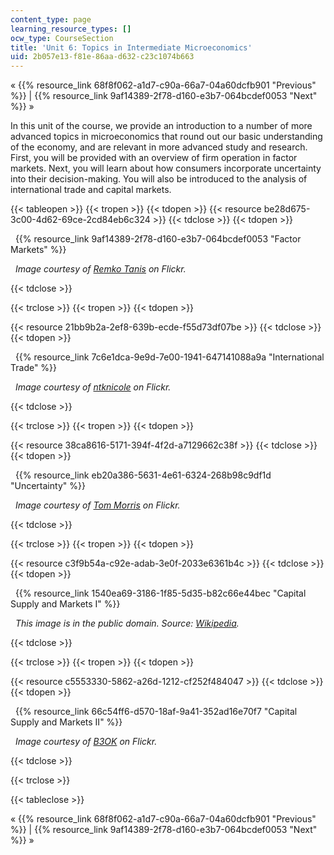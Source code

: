 ```yaml
---
content_type: page
learning_resource_types: []
ocw_type: CourseSection
title: 'Unit 6: Topics in Intermediate Microeconomics'
uid: 2b057e13-f81e-86aa-d632-c23c1074b663
---
```


« {{% resource_link 68f8f062-a1d7-c90a-66a7-04a60dcfb901 "Previous" %}} | {{% resource_link 9af14389-2f78-d160-e3b7-064bcdef0053 "Next" %}} »

In this unit of the course, we provide an introduction to a number of more advanced topics in microeconomics that round out our basic understanding of the economy, and are relevant in more advanced study and research. First, you will be provided with an overview of firm operation in factor markets. Next, you will learn about how consumers incorporate uncertainty into their decision-making. You will also be introduced to the analysis of international trade and capital markets.

{{< tableopen >}}
{{< tropen >}}
{{< tdopen >}}
{{< resource be28d675-3c00-4d62-69ce-2cd84eb6c324 >}}
{{< tdclose >}}
{{< tdopen >}}


  {{% resource_link 9af14389-2f78-d160-e3b7-064bcdef0053 "Factor Markets" %}}

  _Image courtesy of [Remko Tanis](http://www.flickr.com/photos/remkotanis/4094323478/in/photostream/) on Flickr._


{{< tdclose >}}

{{< trclose >}}
{{< tropen >}}
{{< tdopen >}}
  
{{< resource 21bb9b2a-2ef8-639b-ecde-f55d73df07be >}}
{{< tdclose >}}
{{< tdopen >}}


  {{% resource_link 7c6e1dca-9e9d-7e00-1941-647141088a9a "International Trade" %}}

  _Image courtesy of [ntknicole](http://www.flickr.com/photos/ntknicole/2509289031/) on Flickr._


{{< tdclose >}}

{{< trclose >}}
{{< tropen >}}
{{< tdopen >}}
  
{{< resource 38ca8616-5171-394f-4f2d-a7129662c38f >}}
{{< tdclose >}}
{{< tdopen >}}


  {{% resource_link eb20a386-5631-4e61-6324-268b98c9df1d "Uncertainty" %}}

  _Image courtesy of [Tom Morris](http://www.flickr.com/photos/tommorris/241508717/) on Flickr._


{{< tdclose >}}

{{< trclose >}}
{{< tropen >}}
{{< tdopen >}}
  
{{< resource c3f9b54a-c92e-adab-3e0f-2033e6361b4c >}}
{{< tdclose >}}
{{< tdopen >}}


  {{% resource_link 1540ea69-3186-1f85-5d35-b82c66e44bec "Capital Supply and Markets I" %}}

  _This image is in the public domain. Source: [Wikipedia](http://en.wikipedia.org/wiki/File:US_Inflation.png)._


{{< tdclose >}}

{{< trclose >}}
{{< tropen >}}
{{< tdopen >}}
  
{{< resource c5553330-5862-a26d-1212-cf252f484047 >}}
{{< tdclose >}}
{{< tdopen >}}


  {{% resource_link 66c54ff6-d570-18af-9a41-352ad16e70f7 "Capital Supply and Markets II" %}}

  _Image courtesy of [B3OK](http://www.flickr.com/photos/b3ok/2920350568/in/photostream/) on Flickr._


{{< tdclose >}}

{{< trclose >}}

{{< tableclose >}}

« {{% resource_link 68f8f062-a1d7-c90a-66a7-04a60dcfb901 "Previous" %}} | {{% resource_link 9af14389-2f78-d160-e3b7-064bcdef0053 "Next" %}} »